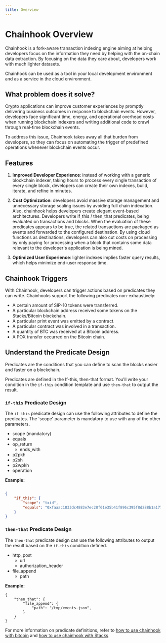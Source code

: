```yaml
---
title: Overview
---
```


# Chainhook Overview

Chainhook is a fork-aware transaction indexing engine aiming at helping developers focus on the information they need by helping with the on-chain data extraction. By focusing on the data they care about, developers work with much lighter datasets.

Chainhook can be used as a tool in your local development environment and as a service in the cloud environment.

## What problem does it solve?

Crypto applications can improve customer experiences by promptly delivering business outcomes in response to blockchain events. However, developers face significant time, energy, and operational overhead costs when running blockchain indexers and writing additional code to crawl through real-time blockchain events.

To address this issue, Chainhook takes away all that burden from developers, so they can focus on automating the trigger of predefined operations whenever blockchain events occur.

## Features

1. **Improved Developer Experience**: instead of working with a generic blockchain indexer, taking hours to process every single transaction of every single block, developers can create their own indexes, build, iterate, and refine in minutes.

2. **Cost Optimization**: developers avoid massive storage management and unnecessary storage scaling issues by avoiding full chain indexation. Also, chainhook helps developers create elegant event-based architectures. Developers write if_this / then_that predicates, being evaluated on transactions and blocks. When the evaluation of these predicates appears to be true, the related transactions are packaged as events and forwarded to the configured destination. By using cloud functions as destinations, developers can also cut costs on processing by only paying for processing when a block that contains some data relevant to the developer's application is being mined.

3. **Optimized User Experience**: lighter indexes implies faster query results, which helps minimize end-user response time.

## Chainhook Triggers

With Chainhook, developers can trigger actions based on predicates they can write. Chainhooks support the following predicates non-exhaustively:

- A certain amount of SIP-10 tokens were transferred.
- A particular blockchain address received some tokens on the Stacks/Bitcoin blockchain.
- A particular print event was emitted by a contract.
- A particular contract was involved in a transaction.
- A quantity of BTC was received at a Bitcoin address.
- A POX transfer occurred on the Bitcoin chain.

## Understand the Predicate Design

Predicates are the conditions that you can define to scan the blocks easier and faster on a blockchain.

Predicates are defined in the If-this, then-that format. You'll write your condition in the `if-this` condition template and use `then-that` to output the result.

### `if-this` Predicate Design

The `if-this` predicate design can use the following attributes to define the predicates. The 'scope' parameter is mandatory to use with any of the other parameters.

- scope (mandatory)
- equals
- op_return
  - ends_with
- p2pkh
- p2sh
- p2wpkh
- operation

**Example:**

```json

{
    "if_this": {
        "scope": "txid",
        "equals": "0xfaaac1833dc4883e7ec28f61e35b41f896c395f8d288b1a177155de2abd6052f"
    }
}
```

### `then-that` Predicate Design

The `then-that` predicate design can use the following attributes to output the result based on the `if-this` condition defined.

- http_post
  - url
  - authorization_header
- file_append
  - path

**Example:**

```jsonc
{
    "then_that": {
        "file_append": {
            "path": "/tmp/events.json",
        }
    }
}
```

For more information on predicate definitions, refer to [how to use chainhook with bitcoin](./how-to-guides/how-to-use-chainhook-with-bitcoin.md) and [how to use chainhook with Stacks](./how-to-guides/how-to-use-chainhook-with-stacks.md).
